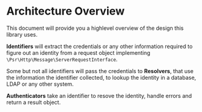 # Architecture Overview

This document will provide you a highlevel overview of the design this library uses.

**Identifiers** will extract the credentials or any other information required to figure out an identity from a request object implementing `\Psr\Http\Message\ServerRequestInterface`. 

Some but not all identifiers will pass the credentials to **Resolvers**, that use the information the identifier collected, to lookup the identity in a database, LDAP or any other system.

**Authenticators** take an identifier to resove the identity, handle errors and return a result object.

